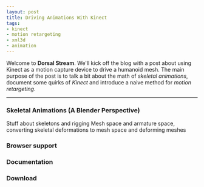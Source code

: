 ```yaml
---
layout: post
title: Driving Animations With Kinect
tags: 
- kinect 
- motion retargeting 
- xml3d
- animation
---
```


Welcome to **Dorsal Stream**. We'll kick off the blog with a post about using Kinect as a motion capture device to drive a humanoid mesh. The main purpose of the post is to talk a bit about the math of *skeletal animations*, document some quirks of *Kinect* and introduce a naive method for *motion retargeting*.

-----

### Skeletal Animations (A Blender Perspective)
Stuff about skeletons and rigging
Mesh space and armature space, converting skeletal deformations to mesh space and deforming meshes



### Browser support



### Documentation



### Download

